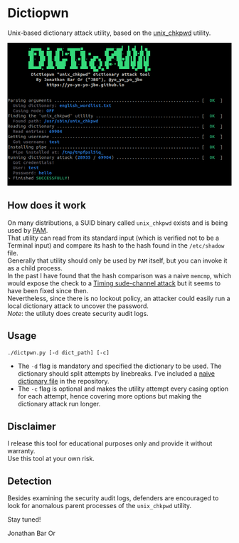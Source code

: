 # Dictiopwn
Unix-based dictionary attack utility, based on the [unix_chkpwd](https://linux.die.net/man/8/unix_chkpwd) utility.

![Dictpiown](logo.png)

## How does it work
On many distributions, a SUID binary called `unix_chkpwd` exists and is being used by [PAM](https://en.m.wikipedia.org/wiki/Linux_PAM).  
That utility can read from its standard input (which is verified not to be a Terminal input) and compare its hash to the hash found in the `/etc/shadow` file.  
Generally that utility should only be used by `PAM` itself, but you can invoke it as a child process.  
In the past I have found that the hash comparison was a naive `memcmp`, which would expose the check to a [Timing sude-channel attack](https://en.m.wikipedia.org/wiki/Timing_attack) but it seems to have been fixed since then.  
Nevertheless, since there is no lockout policy, an attacker could easily run a local dictionary attack to uncover the password.  
*Note*: the utiluty does create security audit logs.

## Usage
```
./dictpwn.py [-d dict_path] [-c]
```
- The `-d` flag is mandatory and specified the dictionary to be used. The dictionary should split attempts by linebreaks. I've included a [naive dictionary file](english_wordlist.txt) in the repository.
- The `-c` flag is optional and makes the utility attempt every casing option for each attempt, hence covering more options but making the dictionary attack run longer.

## Disclaimer
I release this tool for educational purposes only and provide it without warranty.  
Use this tool at your own risk.

## Detection
Besides examining the security audit logs, defenders are encouraged to look for anomalous parent processes of the `unix_chkpwd` utility.

Stay tuned!

Jonathan Bar Or
